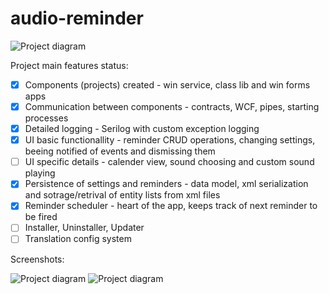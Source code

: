 # audio-reminder
![Project diagram](https://github.com/dupop/audio-reminder/blob/Documentation/develop/Project_component_diagram.png)

Project main features status:
- [x] Components (projects) created - win service, class lib and win forms apps
- [x] Communication between components - contracts, WCF, pipes, starting processes
- [x] Detailed logging - Serilog with custom exception logging
- [x] UI basic functionallity - reminder CRUD operations, changing settings, beeing notified of events and dismissing them
- [ ] UI specific details - calender view, sound choosing and custom sound playing
- [x] Persistence of settings and reminders - data model, xml serialization and sotrage/retrival of entity lists from xml files
- [x] Reminder scheduler - heart of the app, keeps track of next reminder to be fired
- [ ] Installer, Uninstaller, Updater
- [ ] Translation config system

Screenshots:

![Project diagram](https://github.com/dupop/audio-reminder/blob/Documentation/develop/CreateReminder_Screenshot.png)
![Project diagram](https://github.com/dupop/audio-reminder/blob/Documentation/develop/Settings_Screenshot.png)

